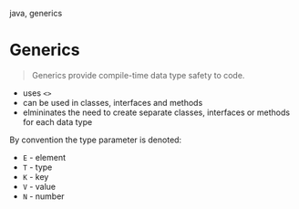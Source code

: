 java, generics

# Generics
> Generics provide compile-time data type safety to code.


- uses `<>`
- can be used in classes, interfaces and methods
- elmininates the need to create separate classes, interfaces or methods for each data type

By convention the type parameter is denoted:
- `E` - element
- `T` - type
- `K` - key
- `V` - value
- `N` - number